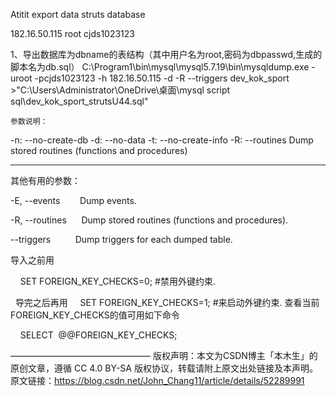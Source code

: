 Atitit export data struts  database


182.16.50.115  root cjds1023123


1、导出数据库为dbname的表结构（其中用户名为root,密码为dbpasswd,生成的脚本名为db.sql）
    C:\Program1\bin\mysql\mysql5.7.19\bin\mysqldump.exe -uroot -pcjds1023123 -h 182.16.50.115   -d -R --triggers dev_kok_sport  >"C:\Users\Administrator\OneDrive\桌面\mysql script sql\dev_kok_sport_strutsU44.sql"
	
	
	
	参数说明：

-n: --no-create-db
-d: --no-data
-t: --no-create-info
-R: --routines Dump stored routines (functions and procedures)



----------------------------

其他有用的参数：

-E, --events        Dump events.

-R, --routines      Dump stored routines (functions and procedures).

--triggers          Dump triggers for each dumped table.



导入之前用

    SET FOREIGN_KEY_CHECKS=0; #禁用外键约束.

 
导完之后再用
    SET FOREIGN_KEY_CHECKS=1; #来启动外键约束.
查看当前FOREIGN_KEY_CHECKS的值可用如下命令

    SELECT  @@FOREIGN_KEY_CHECKS;


————————————————
版权声明：本文为CSDN博主「本木生」的原创文章，遵循 CC 4.0 BY-SA 版权协议，转载请附上原文出处链接及本声明。
原文链接：https://blog.csdn.net/John_Chang11/article/details/52289991
